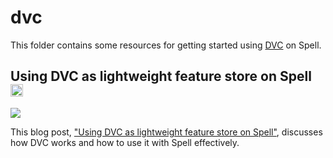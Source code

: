 # dvc

This folder contains some resources for getting started using [DVC](https://dvc.org/) on Spell.

## Using DVC as lightweight feature store on Spell <a href="https://web.spell.ml/workspace_create?workspaceName=dvc-demo&githubUrl=https%3A%2F%2Fgithub.com%2Fspellml%2Fexamples"><img src=https://spell.ml/badge.svg height=20px/></a>

![](https://i.imgur.com/1PDQjiv.png)

This blog post, ["Using DVC as lightweight feature store on Spell"](https://spell.ml/blog/using-dvc-with-spell-YBHOChEAACgAaSmV), discusses how DVC works and how to use it with Spell effectively.
